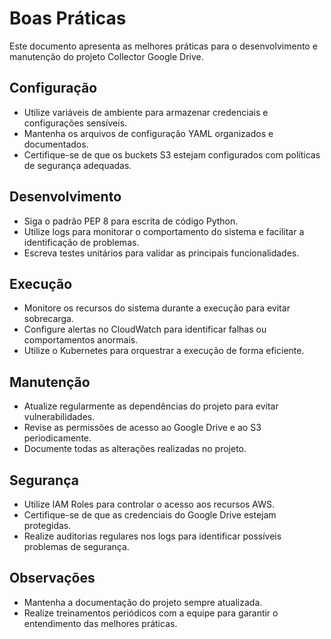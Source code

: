 # Boas Práticas

Este documento apresenta as melhores práticas para o desenvolvimento e manutenção do projeto Collector Google Drive.

## Configuração

- Utilize variáveis de ambiente para armazenar credenciais e configurações sensíveis.
- Mantenha os arquivos de configuração YAML organizados e documentados.
- Certifique-se de que os buckets S3 estejam configurados com políticas de segurança adequadas.

## Desenvolvimento

- Siga o padrão PEP 8 para escrita de código Python.
- Utilize logs para monitorar o comportamento do sistema e facilitar a identificação de problemas.
- Escreva testes unitários para validar as principais funcionalidades.

## Execução

- Monitore os recursos do sistema durante a execução para evitar sobrecarga.
- Configure alertas no CloudWatch para identificar falhas ou comportamentos anormais.
- Utilize o Kubernetes para orquestrar a execução de forma eficiente.

## Manutenção

- Atualize regularmente as dependências do projeto para evitar vulnerabilidades.
- Revise as permissões de acesso ao Google Drive e ao S3 periodicamente.
- Documente todas as alterações realizadas no projeto.

## Segurança

- Utilize IAM Roles para controlar o acesso aos recursos AWS.
- Certifique-se de que as credenciais do Google Drive estejam protegidas.
- Realize auditorias regulares nos logs para identificar possíveis problemas de segurança.

## Observações

- Mantenha a documentação do projeto sempre atualizada.
- Realize treinamentos periódicos com a equipe para garantir o entendimento das melhores práticas.
